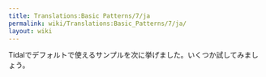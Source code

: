 ```yaml
---
title: Translations:Basic Patterns/7/ja
permalink: wiki/Translations:Basic_Patterns/7/ja/
layout: wiki
---
```


Tidalでデフォルトで使えるサンプルを次に挙げました。いくつか試してみましょう。
